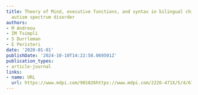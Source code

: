 ```yaml
---
title: Theory of Mind, executive functions, and syntax in bilingual children with
  autism spectrum disorder
authors:
- M Andreou
- IM Tsimpli
- S Durrleman
- E Peristeri
date: '2020-01-01'
publishDate: '2024-10-10T14:22:58.069501Z'
publication_types:
- article-journal
links:
- name: URL
  url: https://www.mdpi.com/901826https://www.mdpi.com/2226-471X/5/4/67/pdf
---
```

